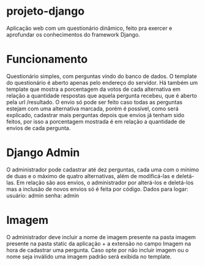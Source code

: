# projeto-django
Aplicação web com um questionário dinâmico, feito pra exercer e aprofundar os conhecimentos do framework Django.

# Funcionamento
Questionário simples, com perguntas vindo do banco de dados. O template do questionário é aberto apenas pelo endereço do servidor. Há também um template que mostra a porcentagem da votos de cada alternativa em relação a quantidade respostas que aquela pergunta recebeu, que é aberto pela url /resultado.
O envio só pode ser feito caso todas as perguntas estejam com uma alternativa marcada, porém é possível, como será explicado, cadastrar mais perguntas depois que envios já tenham sido feitos, por isso a porcentagem mostrada é em relação a quantidade de envios de cada pergunta.

# Django Admin
O administrador pode cadastrar até dez perguntas, cada uma com o mínimo de duas e o máximo de quatro alternativas, além de modificá-las e deletá-las. Em relação são aos envios, o administrador por alterá-los e deletá-los mas a inclusão de novos envios só é feita por código.
Dados para logar: 
usuário: admin
senha: admin

# Imagem 
O administrador deve incluir a nome de imagem presente na pasta imagem presente na pasta static da aplicação + a extensão no campo Imagem na hora de cadastrar uma pergunta. Caso opte por não incluir imagem ou o nome seja inválido uma imagem padrão será exibida no template.



